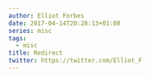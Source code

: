 ```yaml
---
author: Elliot Forbes
date: 2017-04-14T20:28:13+01:00
series: misc
tags:
  - misc
title: Redirect
twitter: https://twitter.com/Elliot_F
---
```


<script type="text/javascript">
    const urlParams = new URLSearchParams(window.location.search);
    const token = urlParams.get('token');
    Cookies.set("jwt-token", token, { secure: true });
    
    var redirect_url = Cookies.get("redirect_url");
    if(typeof redirect_url !== 'undefined') {
        Cookies.remove("redirect_url");
        window.location.replace(redirect_url);
    }

</script>